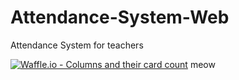 # Attendance-System-Web
Attendance System for teachers

[![Waffle.io - Columns and their card count](https://badge.waffle.io/djunicode/Attendance-System-Web.svg?columns=all)](https://waffle.io/djunicode/Attendance-System-Web)
meow
